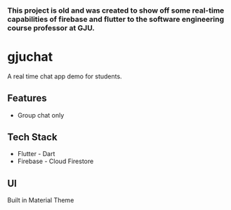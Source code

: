 ### This project is old and was created to show off some real-time capabilities of firebase and flutter to the software engineering course professor at GJU.

# gjuchat
A real time chat app demo for students.

## Features
- Group chat only

## Tech Stack
- Flutter - Dart
- Firebase - Cloud Firestore

## UI
Built in Material Theme
